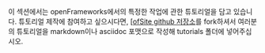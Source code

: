 이 섹션에서는 openFrameworks에서의 특정한 작업에 관한 튜토리얼을 담고 있습니다. 튜토리얼 제작에 참여하고 싶으시다면, [<a href="http://github.com/openframeworks/ofSite">ofSite github 저장소</a>를 fork하셔서 여러분의 튜토리얼을 markdown이나 asciidoc 포맷으로 작성해 tutorials 폴더에 넣어주십시오.
